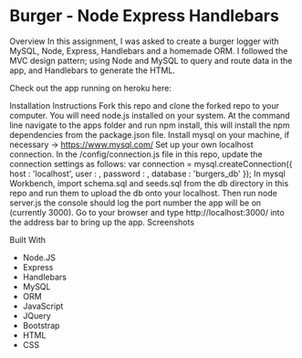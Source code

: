 # Burger - Node Express Handlebars


Overview
In this assignment, I was asked to create a burger logger with MySQL, Node, Express, Handlebars and a homemade ORM. I followed the MVC design pattern; using Node and MySQL to query and route data in the app, and Handlebars to generate the HTML.

Check out the app running on heroku here: 

Installation Instructions
Fork this repo and clone the forked repo to your computer. You will need node.js installed on your system.
At the command line navigate to the apps folder and run npm install, this will install the npm dependencies from the package.json file.
Install mysql on your machine, if necessary -> https://www.mysql.com/
Set up your own localhost connection. In the /config/connection.js file in this repo, update the connection settings as follows:
var connection = mysql.createConnection({
  host     : 'localhost',
  user     : <enter your user information>,
  password : <enter your password>,
  database : 'burgers_db'
});
In mysql Workbench, import schema.sql and seeds.sql from the db directory in this repo and run them to upload the db onto your localhost.
Then run node server.js the console should log the port number the app will be on (currently 3000).
Go to your browser and type http://localhost:3000/ into the address bar to bring up the app.
Screenshots

Built With
* Node.JS
* Express
* Handlebars
* MySQL
* ORM
* JavaScript
* JQuery
* Bootstrap
* HTML
* CSS
